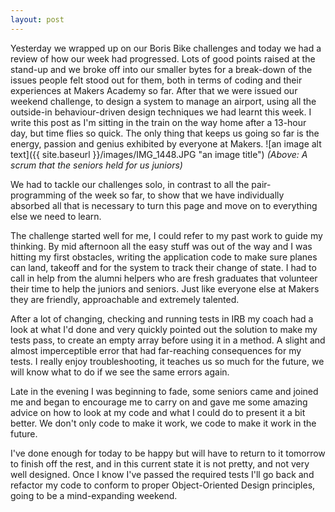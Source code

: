 ```yaml
---
layout: post
---
```

Yesterday we wrapped up on our Boris Bike challenges and today we had a review of how our week had progressed.  Lots of good points raised at the stand-up and we broke off into our smaller bytes for a break-down of the issues people felt stood out for them, both in terms of coding and their experiences at Makers Academy so far.
After that we were issued our weekend challenge, to design a system to manage an airport, using all the outside-in behaviour-driven design techniques we had learnt this week.
I write this post as I'm sitting in the train on the way home after a 13-hour day, but time flies so quick.  The only thing that keeps us going so far is the energy, passion and genius exhibited by everyone at Makers.
![an image alt text]({{ site.baseurl }}/images/IMG_1448.JPG "an image title")
*(Above:  A scrum that the seniors held for us juniors)*

We had to tackle our challenges solo, in contrast to all the pair-programming of the week so far, to show that we have individually absorbed all that is necessary to turn this page and move on to everything else we need to learn.

The challenge started well for me, I could refer to my past work to guide my thinking.  By mid afternoon all the easy stuff was out of the way and I was hitting my first obstacles, writing the application code to make sure planes can land, takeoff and for the system to track their change of state.  I had to call in help from the alumni helpers who are fresh graduates that volunteer their time to help the juniors and seniors.  Just like everyone else at Makers they are friendly, approachable and extremely talented.

After a lot of changing, checking and running tests in IRB my coach had a look at what I'd done and very quickly pointed out the solution to make my tests pass, to create an empty array before using it in a method.  A slight and almost imperceptible error that had far-reaching consequences for my tests.  I really enjoy troubleshooting, it teaches us so much for the future, we will know what to do if we see the same errors again.

Late in the evening I was beginning to fade, some seniors came and joined me and began to encourage me to carry on and gave me some amazing advice on how to look at my code and what I could do to present it a bit better.  We don't only code to make it work, we code to make it work in the future.

I've done enough for today to be happy but will have to return to it tomorrow to finish off the rest, and in this current state it is not pretty, and not very well designed.  Once I know I've passed the required tests I'll go back and refactor my code to conform to proper Object-Oriented Design principles, going to be a mind-expanding weekend.

